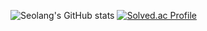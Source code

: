 ![Seolang's GitHub stats](https://github-readme-stats.vercel.app/api?username=Seolang&show_icons=true&theme=tokyonight)
[![Solved.ac Profile](http://mazassumnida.wtf/api/generate_badge?boj=dntmdqls0912)](https://solved.ac/dntmdqls0912)<br/>
